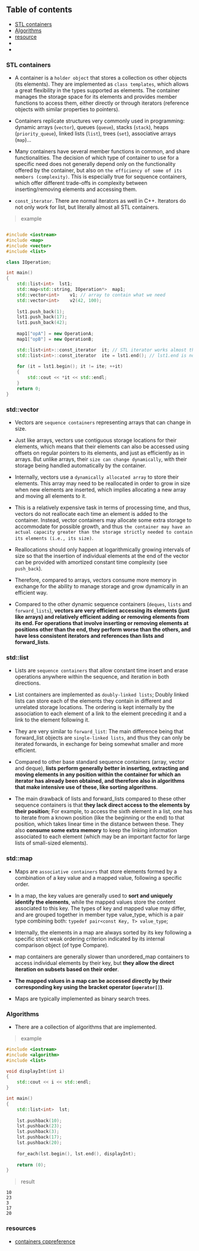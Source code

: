## Table of contents
- [STL containers]()
- [Algorithms]()
- [resource]()
- []()
- []()

### STL containers

- A container is a ```holder object``` that stores a collection os other objects (its elements). They are implemented as ```class templates```, which allows a great flexibility in the types supported as elements. The container manages the storage space for its elements and provides member functions to access them, either directly or through iterators (reference objects with similar properties to pointers).

- Containers replicate structures very commonly used in programming: dynamic arrays (```vector```), queues (```queue```), stacks (```stack```), heaps (```priority_queue```), linked lists (```list```), trees (```set```), associative arrays (```map```)...

- Many containers have several member functions in common, and share functionalities. The decision of which type of container to use for a specific need does not generally depend only on the functionality offered by the container, but also on ```the efficiency of some of its members (complexity)```. This is especially true for sequence containers, which offer different trade-offs in complexity between inserting/removing elements and accessing them.

- ```const_iterator```. There are normal iterators as well in C++. Iterators do not only work for list, but literally almost all STL containers. 

> example

```C++

#include <iostream>
#include <map>
#include <vector>
#include <list>

class IOperation;

int main()
{
	std::list<int>  lst1;
	std::map<std::string, IOperation*>  map1;
	std::vector<int>    v1; // array to contain what we need
	std::vector<int>    v2(42, 100);
	
	lst1.push_back(1);
	lst1.push_back(17);
	lst1.push_back(42);
	
	map1["opA"] = new OperationA;
	map1["opB"] = new OperationB;

	std::list<int>::const_iterator  it; // STL iterator works almost the same way as a pointer
	std::list<int>::const_iterator  ite = lst1.end(); // lst1.end is not the last element. It's a value that we can compare to that means that we are over the last element
	
	for (it = lst1.begin(); it != ite; ++it)
    {
		std::cout << *it << std::endl;
    }
	return 0;
}

```

### std::vector

- Vectors are ```sequence containers``` representing arrays that can change in size.

- Just like arrays, vectors use contiguous storage locations for their elements, which means that their elements can also be accessed using offsets on regular pointers to its elements, and just as efficiently as in arrays. But unlike arrays, their ```size can change dynamically```, with their storage being handled automatically by the container.

- Internally, vectors use a ```dynamically allocated array``` to store their elements. This array may need to be reallocated in order to grow in size when new elements are inserted, which implies allocating a new array and moving all elements to it. 
  
- This is a relatively expensive task in terms of processing time, and thus, vectors do not reallocate each time an element is added to the container. Instead, vector containers may allocate some extra storage to accommodate for possible growth, and thus ```the container may have an actual capacity greater than the storage strictly needed to contain its elements (i.e., its size)```.

- Reallocations should only happen at logarithmically growing intervals of size so that the insertion of individual elements at the end of the vector can be provided with amortized constant time complexity (see ```push_back```).

- Therefore, compared to arrays, vectors consume more memory in exchange for the ability to manage storage and grow dynamically in an efficient way.

- Compared to the other dynamic sequence containers (```deques```, ```lists``` and ```forward_lists```), **vectors are very efficient accessing its elements (just like arrays) and relatively efficient adding or removing elements from its end. For operations that involve inserting or removing elements at positions other than the end, they perform worse than the others, and have less consistent iterators and references than lists and forward_lists**.

### std::list

- Lists are ```sequence containers``` that allow constant time insert and erase operations anywhere within the sequence, and iteration in both directions.

- List containers are implemented as ```doubly-linked lists```; Doubly linked lists can store each of the elements they contain in different and unrelated storage locations. The ordering is kept internally by the association to each element of a link to the element preceding it and a link to the element following it.

- They are very similar to ```forward_list```: The main difference being that forward_list objects are ```single-linked lists```, and thus they can only be iterated forwards, in exchange for being somewhat smaller and more efficient.

- Compared to other base standard sequence containers (array, vector and deque), **lists perform generally better in inserting, extracting and moving elements in any position within the container for which an iterator has already been obtained, and therefore also in algorithms that make intensive use of these, like sorting algorithms**.

- The main drawback of lists and forward_lists compared to these other sequence containers is that **they lack direct access to the elements by their position**; For example, to access the sixth element in a list, one has to iterate from a known position (like the beginning or the end) to that position, which takes linear time in the distance between these. They also **consume some extra memory** to keep the linking information associated to each element (which may be an important factor for large lists of small-sized elements).

### std::map

- Maps are ```associative containers``` that store elements formed by a combination of a key value and a mapped value, following a specific order.

- In a map, the key values are generally used to **sort and uniquely identify the elements**, while the mapped values store the content associated to this key. The types of key and mapped value may differ, and are grouped together in member type value_type, which is a pair type combining both: ```typedef pair<const Key, T> value_type```;

- Internally, the elements in a map are always sorted by its key following a specific strict weak ordering criterion indicated by its internal comparison object (of type Compare).

- map containers are generally slower than unordered_map containers to access individual elements by their key, but **they allow the direct iteration on subsets based on their order**.

- **The mapped values in a map can be accessed directly by their corresponding key using the bracket operator (```operator[]```)**.

- Maps are typically implemented as binary search trees.

### Algorithms

- There are a collection of algorithms that are implemented. 

> example

```C++
#include <iostream>
#include <algorithm>
#include <list>

void displayInt(int i)
{
	std::cout << i << std::endl;
}

int main()
{
	std::list<int>  lst;
	
	lst.pushback(10);
	lst.pushback(23);
	lst.pushback(3);
	lst.pushback(17);
	lst.pushback(20);
	
	for_each(lst.begin(), lst.end(), displayInt);
	
	return (0);
}
```
> result

```shell
10
23
3
17
20
```

### resources

- [containers cppreference](https://www.cplusplus.com/reference/stl/)